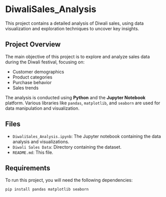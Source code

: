 # DiwaliSales_Analysis

This project contains a detailed analysis of Diwali sales, using data visualization and exploration techniques to uncover key insights.

## Project Overview

The main objective of this project is to explore and analyze sales data during the Diwali festival, focusing on:

- Customer demographics
- Product categories
- Purchase behavior
- Sales trends

The analysis is conducted using **Python** and the **Jupyter Notebook** platform. Various libraries like `pandas`, `matplotlib`, and `seaborn` are used for data manipulation and visualization.

## Files

- `DiwaliSales_Analysis.ipynb`: The Jupyter notebook containing the data analysis and visualizations.
- `Diwali Sales Data`:  Directory containing the dataset.
- `README.md`: This file.

## Requirements

To run this project, you will need the following dependencies:

```bash
pip install pandas matplotlib seaborn
